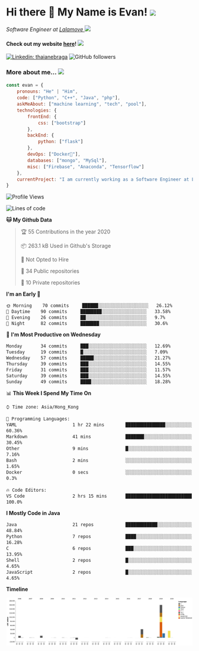 <h1>Hi there 👋 My Name is Evan!   <img src="https://media.giphy.com/media/10GN73YGycPXQk/giphy.gif" width=50></h1>

<p><em>Software Engineer at <a href="https://www.lalamove.com/hongkong/zh/home">Lalamove </a><img src="https://media.giphy.com/media/HMSLfCl5BsXoQ/giphy.gif" width="60">
</em></p>

<h4>Check out my website <a href="https://hoyeechan.com/">here</a>! <img src="https://media.giphy.com/media/cuPm4p4pClZVC/giphy.gif" width=50></h4>

[![Linkedin: thaianebraga](https://img.shields.io/badge/-Evan-blue?style=flat-square&logo=Linkedin&logoColor=white&link=https://www.linkedin.com/in/ho-yee-chan/)](https://www.linkedin.com/in/ho-yee-chan/)
![GitHub followers](https://img.shields.io/github/followers/hyc121110?label=Follow&style=social)

<!--
**hyc121110/hyc121110** is a ✨ _special_ ✨ repository because its `README.md` (this file) appears on your GitHub profile.

Here are some ideas to get you started:

- 🔭 I’m currently working on ...
- 🌱 I’m currently learning ...
- 👯 I’m looking to collaborate on ...
- 🤔 I’m looking for help with ...
- 💬 Ask me about ...
- 📫 How to reach me: ...
- 😄 Pronouns: ...
- ⚡ Fun fact: ...
-->

<h3> More about me... <img src="https://media.giphy.com/media/Q94xQWspTUkShljj8P/giphy.gif" width=50> </h3>


```javascript
const evan = {
    pronouns: "He" | "Him",
    code: ["Python", "C++", "Java", "php"],
    askMeAbout: ["machine learning", "tech", "pool"],
    technologies: {
        frontEnd: {
            css: ["bootstrap"]
        },
        backEnd: {
            python: ["flask"]
        },
        devOps: ["Docker🐳"],
        databases: ["mongo", "MySql"],
        misc: ["Firebase", "Anaconda", "Tensorflow"]
    },
    currentProject: "I am currently working as a Software Engineer at Lalamove",
}
```


<!--START_SECTION:waka-->
![Profile Views](http://img.shields.io/badge/Profile%20Views-1-blue)

![Lines of code](https://img.shields.io/badge/From%20Hello%20World%20I%27ve%20Written-226073%20Lines%20of%20code-blue)

**🐱 My Github Data** 

> 🏆 55 Contributions in the year 2020
 > 
> 📦 263.1 kB Used in Github's Storage 
 > 
> 🚫 Not Opted to Hire
 > 
> 📜 34 Public repositories
 > 
> 🔑 10 Private repositories 

**I'm an Early 🐤** 

```text
🌞 Morning    70 commits     ██████░░░░░░░░░░░░░░░░░░░   26.12% 
🌆 Daytime    90 commits     ████████░░░░░░░░░░░░░░░░░   33.58% 
🌃 Evening    26 commits     ██░░░░░░░░░░░░░░░░░░░░░░░   9.7% 
🌙 Night      82 commits     ███████░░░░░░░░░░░░░░░░░░   30.6%

```
📅 **I'm Most Productive on Wednesday** 

```text
Monday       34 commits     ███░░░░░░░░░░░░░░░░░░░░░░   12.69% 
Tuesday      19 commits     █░░░░░░░░░░░░░░░░░░░░░░░░   7.09% 
Wednesday    57 commits     █████░░░░░░░░░░░░░░░░░░░░   21.27% 
Thursday     39 commits     ███░░░░░░░░░░░░░░░░░░░░░░   14.55% 
Friday       31 commits     ███░░░░░░░░░░░░░░░░░░░░░░   11.57% 
Saturday     39 commits     ███░░░░░░░░░░░░░░░░░░░░░░   14.55% 
Sunday       49 commits     ████░░░░░░░░░░░░░░░░░░░░░   18.28%

```


📊 **This Week I Spend My Time On** 

```text
⌚︎ Time zone: Asia/Hong_Kong

💬 Programming Languages: 
YAML                     1 hr 22 mins        ███████████████░░░░░░░░░░   60.36% 
Markdown                 41 mins             ███████░░░░░░░░░░░░░░░░░░   30.45% 
Other                    9 mins              █░░░░░░░░░░░░░░░░░░░░░░░░   7.16% 
Bash                     2 mins              ░░░░░░░░░░░░░░░░░░░░░░░░░   1.65% 
Docker                   0 secs              ░░░░░░░░░░░░░░░░░░░░░░░░░   0.3%

🔥 Code Editors: 
VS Code                  2 hrs 15 mins       █████████████████████████   100.0%

```

**I Mostly Code in Java** 

```text
Java                     21 repos            ████████████░░░░░░░░░░░░░   48.84% 
Python                   7 repos             ████░░░░░░░░░░░░░░░░░░░░░   16.28% 
C                        6 repos             ███░░░░░░░░░░░░░░░░░░░░░░   13.95% 
Shell                    2 repos             █░░░░░░░░░░░░░░░░░░░░░░░░   4.65% 
JavaScript               2 repos             █░░░░░░░░░░░░░░░░░░░░░░░░   4.65%

```


**Timeline**

![Chart not found](https://github.com/hyc121110/hyc121110/blob/master/charts/bar_graph.png) 


<!--END_SECTION:waka-->